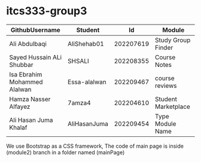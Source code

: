 # itcs333-group3
<table>
<thead>
<tr>
<th>GithubUsername</th>
<th>Student</th>
<th>Id</th>
<th>Module</th>

</tr>
</thead>
<tr>
<td>Ali Abdulbaqi</td>
<td>AliShehab01</td>
<td>202207619</td>
<td>Study Group Finder</td>
</tr>
</tr>
<tr>
<td>Sayed Hussain ALi Shubbar</td>
<td>SHSALI</td>
<td>202208355</td>
<td>Course Notes
</td>
</tr>
<tr>
<td>Isa Ebrahim Mohammed Alalwan</td>
<td>Essa-alalwan</td>
<td>202209467</td>
<td>course reviews</td>
</tr>
<tr>
<td>Hamza Nasser Alfayez</td>
<td>7amza4</td>
<td>202204610</td>
<td>Student Marketplace</td>
</tr>
<tr>
<td>Ali Hasan Juma Khalaf</td>
<td>AliHasanJuma</td>
<td>202209454</td>
<td>Type Module Name</td>
</tr>
<tbody>
</tbody>
</table>
We use Bootstrap as a CSS framework, The code of main page is inside (module2) branch in a folder named (mainPage)
